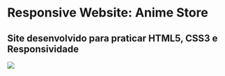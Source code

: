 # Responsive Website: Anime Store

<h2>Site desenvolvido para praticar HTML5, CSS3 e Responsividade</h2>
<img src="https://user-images.githubusercontent.com/101536108/183267922-d7282e1d-bc52-4332-b910-24b53ecc9eaf.gif">
